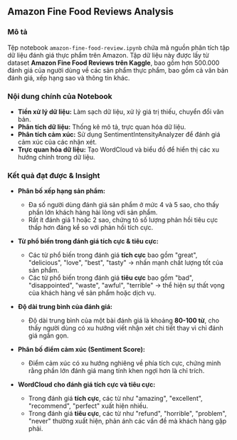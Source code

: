 ## Amazon Fine Food Reviews Analysis

### Mô tả
Tệp notebook `amazon-fine-food-review.ipynb` chứa mã nguồn phân tích tập dữ liệu đánh giá thực phẩm trên Amazon. Tập dữ liệu này được lấy từ dataset **Amazon Fine Food Reviews trên Kaggle**, bao gồm hơn 500.000 đánh giá của người dùng về các sản phẩm thực phẩm, bao gồm cả văn bản đánh giá, xếp hạng sao và thông tin khác.

### Nội dung chính của Notebook
- **Tiền xử lý dữ liệu:** Làm sạch dữ liệu, xử lý giá trị thiếu, chuyển đổi văn bản.
- **Phân tích dữ liệu:** Thống kê mô tả, trực quan hóa dữ liệu.
- **Phân tích cảm xúc:** Sử dụng SentimentIntensityAnalyzer để đánh giá cảm xúc của các nhận xét.
- **Trực quan hóa dữ liệu:** Tạo WordCloud và biểu đồ để hiển thị các xu hướng chính trong dữ liệu.

### Kết quả đạt được & Insight
- **Phân bố xếp hạng sản phẩm:**
  - Đa số người dùng đánh giá sản phẩm ở mức 4 và 5 sao, cho thấy phần lớn khách hàng hài lòng với sản phẩm.
  - Rất ít đánh giá 1 hoặc 2 sao, chứng tỏ số lượng phản hồi tiêu cực thấp hơn đáng kể so với phản hồi tích cực.

- **Từ phổ biến trong đánh giá tích cực & tiêu cực:**
  - Các từ phổ biến trong đánh giá **tích cực** bao gồm "great", "delicious", "love", "best", "tasty" → nhấn mạnh chất lượng tốt của sản phẩm.
  - Các từ phổ biến trong đánh giá **tiêu cực** bao gồm "bad", "disappointed", "waste", "awful", "terrible" → thể hiện sự thất vọng của khách hàng về sản phẩm hoặc dịch vụ.

- **Độ dài trung bình của đánh giá:**
  - Độ dài trung bình của một bài đánh giá là khoảng **80-100 từ**, cho thấy người dùng có xu hướng viết nhận xét chi tiết thay vì chỉ đánh giá ngắn gọn.

- **Phân bố điểm cảm xúc (Sentiment Score):**
  - Điểm cảm xúc có xu hướng nghiêng về phía tích cực, chứng minh rằng phần lớn đánh giá mang tính khen ngợi hơn là chỉ trích.

- **WordCloud cho đánh giá tích cực và tiêu cực:**
  - Trong đánh giá **tích cực**, các từ như "amazing", "excellent", "recommend", "perfect" xuất hiện nhiều.
  - Trong đánh giá **tiêu cực**, các từ như "refund", "horrible", "problem", "never" thường xuất hiện, phản ánh các vấn đề mà khách hàng gặp phải.

